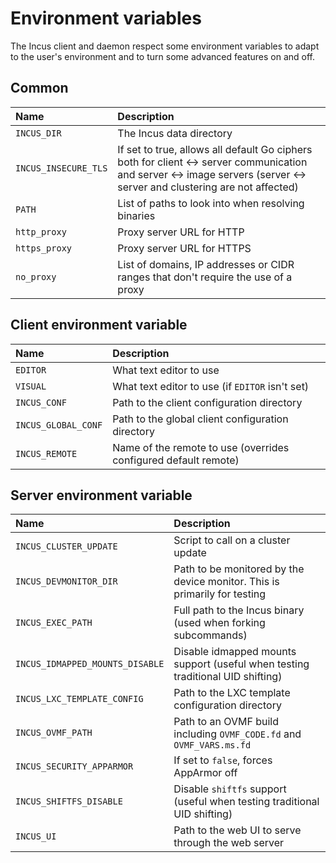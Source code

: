 # Environment variables

The Incus client and daemon respect some environment variables to adapt to
the user's environment and to turn some advanced features on and off.

## Common

Name                            | Description
:---                            | :----
`INCUS_DIR`                     | The Incus data directory
`INCUS_INSECURE_TLS`            | If set to true, allows all default Go ciphers both for client <-> server communication and server <-> image servers (server <-> server and clustering are not affected)
`PATH`                          | List of paths to look into when resolving binaries
`http_proxy`                    | Proxy server URL for HTTP
`https_proxy`                   | Proxy server URL for HTTPS
`no_proxy`                      | List of domains, IP addresses or CIDR ranges that don't require the use of a proxy

## Client environment variable

Name                            | Description
:---                            | :----
`EDITOR`                        | What text editor to use
`VISUAL`                        | What text editor to use (if `EDITOR` isn't set)
`INCUS_CONF`                    | Path to the client configuration directory
`INCUS_GLOBAL_CONF`             | Path to the global client configuration directory
`INCUS_REMOTE`                  | Name of the remote to use (overrides configured default remote)

## Server environment variable

Name                            | Description
:---                            | :----
`INCUS_CLUSTER_UPDATE`          | Script to call on a cluster update
`INCUS_DEVMONITOR_DIR`          | Path to be monitored by the device monitor. This is primarily for testing
`INCUS_EXEC_PATH`               | Full path to the Incus binary (used when forking subcommands)
`INCUS_IDMAPPED_MOUNTS_DISABLE` | Disable idmapped mounts support (useful when testing traditional UID shifting)
`INCUS_LXC_TEMPLATE_CONFIG`     | Path to the LXC template configuration directory
`INCUS_OVMF_PATH`               | Path to an OVMF build including `OVMF_CODE.fd` and `OVMF_VARS.ms.fd`
`INCUS_SECURITY_APPARMOR`       | If set to `false`, forces AppArmor off
`INCUS_SHIFTFS_DISABLE`         | Disable `shiftfs` support (useful when testing traditional UID shifting)
`INCUS_UI`                      | Path to the web UI to serve through the web server